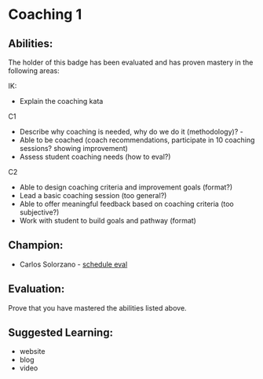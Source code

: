 # Coaching 1

## Abilities:

The holder of this badge has been evaluated and has proven mastery in the following areas:

IK:
- Explain the coaching kata

C1
- Describe why coaching is needed, why do we do it (methodology)? - 
- Able to be coached (coach recommendations, participate in 10 coaching sessions? showing improvement)
- Assess student coaching needs (how to eval?)

C2
- Able to design coaching criteria and improvement goals (format?)
- Lead a basic coaching session (too general?)
- Able to offer meaningful feedback based on coaching criteria (too subjective?)
- Work with student to build goals and pathway (format)

## Champion:
- Carlos Solorzano - [schedule eval](https://calendly.com/carlos-solorzano/30min)

## Evaluation:
Prove that you have mastered the abilities listed above.

## Suggested Learning:
- website
- blog
- video
